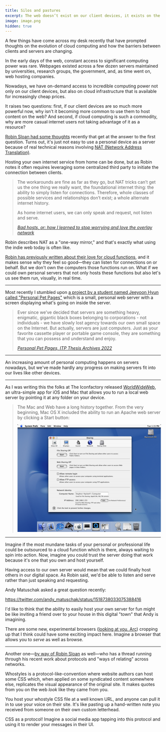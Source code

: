 ```yaml
---
title: Silos and pastures
excerpt: The web doesn’t exist on our client devices, it exists on the servers between us.
image: image.png
hidden: true
---
```


A few things have come across my desk recently that have prompted thoughts on the evolution of cloud computing and how the barriers between clients and servers are changing.

In the early days of the web, constant access to significant computing power was rare. Webpages existed across a few dozen servers maintained by universities, research groups, the government, and, as time went on, web hosting companies.

Nowadays, we have on-demand access to incredible computing power not only on our client devices, but also on cloud infrastructure that is available for increasingly cheap prices.

It raises two questions: first, if our client devices are so much more powerful now, why isn't it becoming more common to use them to host content on the web? And second, if cloud computing is such a commodity, why are more casual internet users not taking advantage of it as a resource?

[Robin Sloan had some thoughts](https://www.robinsloan.com/lab/bad-hosts/) recently that get at the answer to the first question. Turns out, it's just not easy to use a personal device as a server because of real technical reasons involving [NAT (Network Address Translation)](https://en.wikipedia.org/wiki/Network_address_translation).

Hosting your own internet service from home can be done, but as Robin notes it often requires leveraging some centralized third party to initiate the connection between clients.

> The workarounds are fine as far as they go, but NAT tricks can’t get us the one thing we really want, the foundational internet thing: the ability to simply listen for connections. Therefore, whole classes of possible services and relationships don’t exist; a whole alternate internet history.
>
> As home internet users, we can only speak and request, not listen and serve.
>
> <cite>[Bad hosts, or: how I learned to stop worrying and love the overlay network](https://www.robinsloan.com/lab/bad-hosts/)</cite>

Robin describes NAT as a "one-way mirror," and that's exactly what using the indie web today is often like.

[Robin has previously written about their love for cloud functions](https://www.robinsloan.com/lab/cloud-study/), and it makes sense why they feel so good—they can listen for connections on or behalf. But we don't own the computers those functions run on. What if we could own personal servers that not only hosts these functions but also let's us see them run, visually, in real time.

<hr class='break' />

Most recently I stumbled upon [a project by a student named Jeeyoon Hyun called "Personal Pet Pages"](https://itp.nyu.edu/thesis2022/?jeeyoon-hyun) which is a small, personal web server with a screen displaying what's going on inside the server.

> Ever since we’ve decided that servers are something heavy, enigmatic, gigantic black boxes belonging to corporations - not individuals - we have slowly lost agency towards our own small space on the Internet. But actually, servers are just computers. Just as your favorite cassette player or portable game console, they are something that you can possess and understand and enjoy.
>
> <cite>[Personal Pet Pages, ITP Thesis Archives 2022](https://itp.nyu.edu/thesis2022/?jeeyoon-hyun)</cite>

<hr class='break' />

An increasing amount of personal computing happens on servers nowadays, but we've made hardly any progress on making servers fit into our lives like other devices.

<hr class='break' />

As I was writing this the folks at The Iconfactory released [WorldWideWeb](https://blog.iconfactory.com/2022/06/worldwideweb-part-2/), an ultra-simple app for iOS and Mac that allows you to run a local web server by pointing it at any folder on your device.

> The Mac and Web have a long history together. From the very beginning, Mac OS X included the ability to run an Apache web server by clicking a Start button:
>
> ![Sharing preferences in Mac OS X 10.0](image.png 'Sharing preferences in Mac OS X 10.0. Courtesy 512pixels.net')

<hr class='break' />

Imagine if the most mundane tasks of your personal or professional life could be outsourced to a cloud function which is there, always waiting to spin into action. Now, imagine you could trust the server doing that work because it's one that you own and host yourself.

Having access to our own server would mean that we could finally host others in our digital space. As Robin said, we'd be able to listen and serve rather than just speaking and requesting.

Andy Matuschak asked a great question recently:

https://twitter.com/andy_matuschak/status/1518738033075388416

I'd like to think that the ability to easily host your own server for fun might be like inviting a friend over to your house in this digital "town" that Andy is imagining.

There are some new, experimental browsers ([looking at you, Arc](https://thebrowser.company)) cropping up that I think could have some exciting impact here. Imagine a browser that allows you to _serve_ as well as browse.

<hr class='break' />

Another one—[by way of Robin Sloan](https://www.robinsloan.com/notes/whomst-styles) as well—who has a thread running through his recent work about protocols and "ways of relating" across networks.

Whostyles is a protocol-like-convention where website authors can host some CSS which, when applied on some syndicated content somewhere else, replicates the visual appearance of the original site. It makes quotes from you on the web _look_ like they came from you.

You host your whostyle CSS file at a well known URL, and anyone can pull it in to use your voice on their site. It's like pasting up a hand-written note you received from someone on their own custom letterhead.

CSS as a protocol! Imagine a social media app tapping into this protocol and using it to render your messages in their UI.
